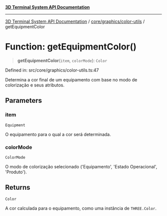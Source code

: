 [**3D Terminal System API Documentation**](../../../../README.md)

***

[3D Terminal System API Documentation](../../../../README.md) / [core/graphics/color-utils](../README.md) / getEquipmentColor

# Function: getEquipmentColor()

> **getEquipmentColor**(`item`, `colorMode`): `Color`

Defined in: src/core/graphics/color-utils.ts:47

Determina a cor final de um equipamento com base no modo de colorização e seus atributos.

## Parameters

### item

`Equipment`

O equipamento para o qual a cor será determinada.

### colorMode

`ColorMode`

O modo de colorização selecionado ('Equipamento', 'Estado Operacional', 'Produto').

## Returns

`Color`

A cor calculada para o equipamento, como uma instância de `THREE.Color`.
